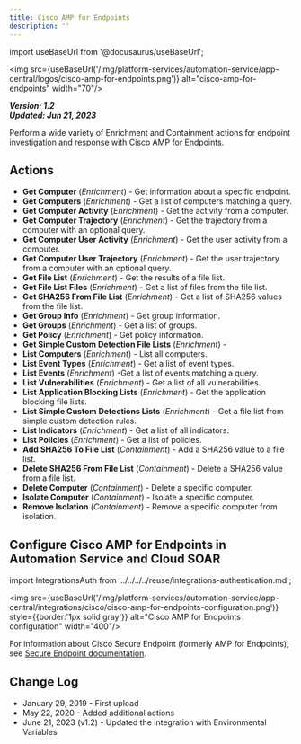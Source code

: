 ```yaml
---
title: Cisco AMP for Endpoints
description: ''
---
```

import useBaseUrl from '@docusaurus/useBaseUrl';

<img src={useBaseUrl('/img/platform-services/automation-service/app-central/logos/cisco-amp-for-endpoints.png')} alt="cisco-amp-for-endpoints" width="70"/>

***Version: 1.2  
Updated: Jun 21, 2023***

Perform a wide variety of Enrichment and Containment actions for endpoint investigation and response with Cisco AMP for Endpoints.

## Actions

* **Get Computer** (*Enrichment*) - Get information about a specific endpoint.
* **Get Computers** (*Enrichment*) - Get a list of computers matching a query.
* **Get Computer Activity** (*Enrichment*) - Get the activity from a computer.
* **Get Computer Trajectory** (*Enrichment*) - Get the trajectory from a computer with an optional query.
* **Get Computer User Activity** (*Enrichment*) - Get the user activity from a computer.
* **Get Computer User Trajectory** (*Enrichment*) - Get the user trajectory from a computer with an optional query.
* **Get File List** (*Enrichment*) - Get the results of a file list.
* **Get File List Files** (*Enrichment*) - Get a list of files from the file list.
* **Get SHA256 From File List** (*Enrichment*) - Get a list of SHA256 values from the file list.
* **Get Group Info** (*Enrichment*) - Get group information.
* **Get Groups** (*Enrichment*) - Get a list of groups.
* **Get Policy** (*Enrichment*) - Get policy information.
* **Get Simple Custom Detection File Lists** (*Enrichment*) -
* **List Computers** (*Enrichment*) - List all computers.
* **List Event Types** (*Enrichment*) - Get a list of event types.
* **List Events** (*Enrichment*) -Get a list of events matching a query.
* **List Vulnerabilities** (*Enrichment*) - Get a list of all vulnerabilities.
* **List Application Blocking Lists** (*Enrichment*) - Get the application blocking file lists.
* **List Simple Custom Detections Lists** (*Enrichment*) - Get a file list from simple custom detection rules.
* **List Indicators** (*Enrichment*) - Get a list of all indicators.
* **List Policies** (*Enrichment*) - Get a list of policies.
* **Add SHA256 To File List** (*Containment*) - Add a SHA256 value to a file list.
* **Delete SHA256 From File List** (*Containment*) - Delete a SHA256 value from a file list.
* **Delete Computer** (*Containment*) - Delete a specific computer.
* **Isolate Computer** (*Containment*) - Isolate a specific computer.
* **Remove Isolation** (*Containment*) - Remove a specific computer from isolation.

## Configure Cisco AMP for Endpoints in Automation Service and Cloud SOAR

import IntegrationsAuth from '../../../../reuse/integrations-authentication.md';

<IntegrationsAuth/>

<img src={useBaseUrl('/img/platform-services/automation-service/app-central/integrations/cisco/cisco-amp-for-endpoints-configuration.png')} style={{border:'1px solid gray'}} alt="Cisco AMP for Endpoints configuration" width="400"/>

For information about Cisco Secure Endpoint (formerly AMP for Endpoints), see [Secure Endpoint documentation](https://console.amp.cisco.com/docs).

## Change Log

* January 29, 2019 - First upload
* May 22, 2020 - Added additional actions
* June 21, 2023 (v1.2) - Updated the integration with Environmental Variables
